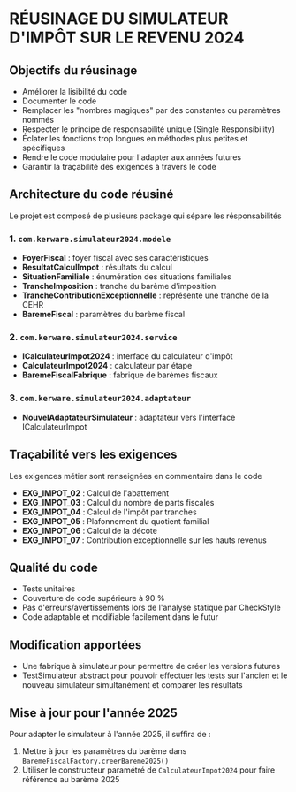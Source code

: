 # RÉUSINAGE DU SIMULATEUR D'IMPÔT SUR LE REVENU 2024

## Objectifs du réusinage
- Améliorer la lisibilité du code
- Documenter le code
- Remplacer les "nombres magiques" par des constantes ou paramètres nommés
- Respecter le principe de responsabilité unique (Single Responsibility)
- Éclater les fonctions trop longues en méthodes plus petites et spécifiques
- Rendre le code modulaire pour l'adapter aux années futures
- Garantir la traçabilité des exigences à travers le code

## Architecture du code réusiné
Le projet est composé de plusieurs package qui sépare les résponsabilités

### 1. `com.kerware.simulateur2024.modele`
- **FoyerFiscal** : foyer fiscal avec ses caractéristiques
- **ResultatCalculImpot** : résultats du calcul
- **SituationFamiliale** : énumération des situations familiales
- **TrancheImposition** : tranche du barème d'imposition
- **TrancheContributionExceptionnelle** : représente une tranche de la CEHR
- **BaremeFiscal** : paramètres du barème fiscal

### 2. `com.kerware.simulateur2024.service`
- **ICalculateurImpot2024** : interface du calculateur d'impôt
- **CalculateurImpot2024** : calculateur par étape
- **BaremeFiscalFabrique** : fabrique de barèmes fiscaux

### 3. `com.kerware.simulateur2024.adaptateur`
- **NouvelAdaptateurSimulateur** : adaptateur vers l'interface ICalculateurImpot

## Traçabilité vers les exigences
Les exigences métier sont renseignées en commentaire dans le code

- **EXG_IMPOT_02** : Calcul de l'abattement
- **EXG_IMPOT_03** : Calcul du nombre de parts fiscales
- **EXG_IMPOT_04** : Calcul de l'impôt par tranches
- **EXG_IMPOT_05** : Plafonnement du quotient familial
- **EXG_IMPOT_06** : Calcul de la décote
- **EXG_IMPOT_07** : Contribution exceptionnelle sur les hauts revenus

## Qualité du code
- Tests unitaires
- Couverture de code supérieure à 90 %
- Pas d'erreurs/avertissements lors de l'analyse statique par CheckStyle
- Code adaptable et modifiable facilement dans le futur

## Modification apportées
- Une fabrique à simulateur pour permettre de créer les versions futures
- TestSimulateur abstract pour pouvoir effectuer les tests sur l'ancien et le nouveau simulateur simultanément et comparer les résultats

## Mise à jour pour l'année 2025
Pour adapter le simulateur à l'année 2025, il suffira de :
1. Mettre à jour les paramètres du barème dans `BaremeFiscalFactory.creerBareme2025()`
2. Utiliser le constructeur paramétré de `CalculateurImpot2024` pour faire référence au barème 2025
